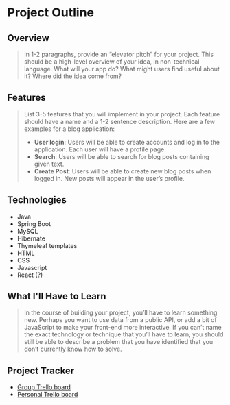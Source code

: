 # Project Outline

## Overview

> In 1-2 paragraphs, provide an “elevator pitch” for your project. This should be a high-level overview of your idea, in non-technical language. What will your app do? What might users find useful about it? Where did the idea come from?

## Features

> List 3-5 features that you will implement in your project. Each feature should have a name and a 1-2 sentence description. Here are a few examples for a blog application:
>
> * **User login**: Users will be able to create accounts and log in to the application. Each user will have a profile page.
> * **Search**: Users will be able to search for blog posts containing given text.
> * **Create Post**: Users will be able to create new blog posts when logged in. New posts will appear in the user’s profile.

## Technologies

* Java
* Spring Boot
* MySQL
* Hibernate
* Thymeleaf templates
* HTML
* CSS
* Javascript
* React (?)

## What I'll Have to Learn

> In the course of building your project, you’ll have to learn something new. Perhaps you want to use data from a public API, or add a bit of JavaScript to make your front-end more interactive. If you can’t name the exact technology or technique that you’ll have to learn, you should still be able to describe a problem that you have identified that you don’t currently know how to solve.

## Project Tracker

* [Group Trello board](https://trello.com/b/DycAZ9Qb/liftoff-project-board-fall-2022)
* [Personal Trello board](https://trello.com/b/R88AKQ42/project)
